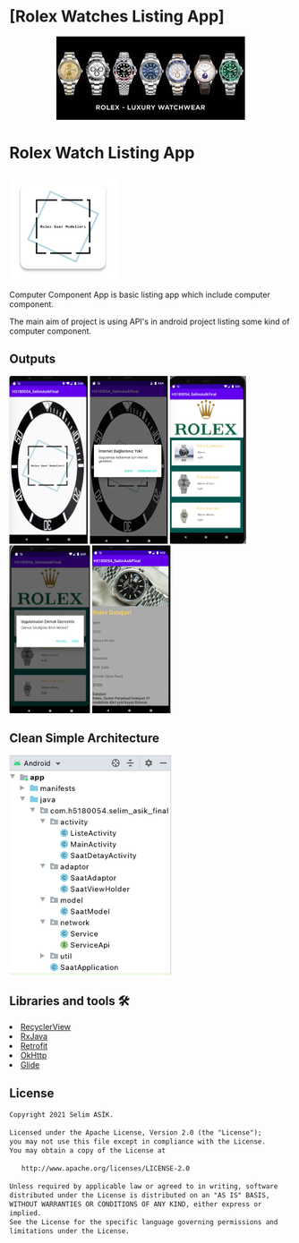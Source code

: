 #  [Rolex Watches Listing App]

<p align="center">
<img src="https://github.com/SelimAsik34/h5180054selimasik/blob/main/extra_files/rolex_banner.jpg"/>
</p>

# Rolex Watch Listing App
![appicon](https://github.com/SelimAsik34/h5180054selimasik/blob/main/extra_files/ic_launcher.png)

Computer Component App is basic listing app which include computer component.

The main aim of project is using API's in android project listing some kind of computer component.

<h2 id="Outputs">Outputs</h2>
<p>
  <img height= "300"  src="https://github.com/SelimAsik34/h5180054selimasik/blob/main/extra_files/SplashScreen.png" alt="SS4" />
  <img height= "300"  src="https://github.com/SelimAsik34/h5180054selimasik/blob/main/extra_files/InternetDialog.png" alt="SS4"/>
  <img height= "300"  src="https://github.com/SelimAsik34/h5180054selimasik/blob/main/extra_files/AnaEkran.png" alt="SS4" />
  <img height= "300"  src="https://github.com/SelimAsik34/h5180054selimasik/blob/main/extra_files/ÇıkışDialog.png" alt="SS4" />
  <img height= "300"  src="https://github.com/SelimAsik34/h5180054selimasik/blob/main/extra_files/DetayEkranı.png" alt="SS5" />

</p>

## Clean Simple Architecture
![Architecture](https://github.com/SelimAsik34/h5180054selimasik/blob/main/extra_files/Model%20yapısı.png)

## Libraries and tools 🛠
<li><a href="https://developer.android.com/jetpack/androidx/releases/recyclerview?hl=en">RecyclerView</a></li>
<li><a href="https://github.com/ReactiveX/RxJava">RxJava</a></li>
<li><a href="https://github.com/square/retrofit">Retrofit</a></li>
<li><a href="https://github.com/square/okhttp">OkHttp</a></li>
<li><a href="https://github.com/bumptech/glide">Glide</a></li>


License
--------


    Copyright 2021 Selim ASİK.

    Licensed under the Apache License, Version 2.0 (the "License");
    you may not use this file except in compliance with the License.
    You may obtain a copy of the License at

       http://www.apache.org/licenses/LICENSE-2.0

    Unless required by applicable law or agreed to in writing, software
    distributed under the License is distributed on an "AS IS" BASIS,
    WITHOUT WARRANTIES OR CONDITIONS OF ANY KIND, either express or implied.
    See the License for the specific language governing permissions and
    limitations under the License.
